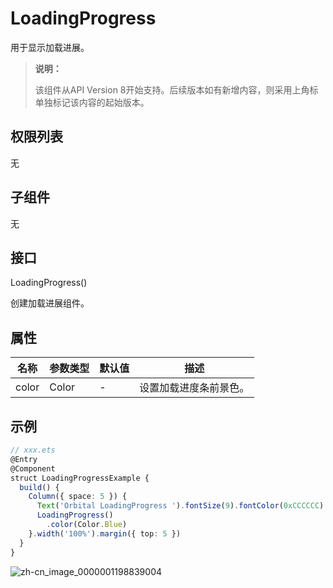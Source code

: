 # LoadingProgress

用于显示加载进展。

>  **说明：**
>
>  该组件从API Version 8开始支持。后续版本如有新增内容，则采用上角标单独标记该内容的起始版本。


## 权限列表

无


## 子组件

无


## 接口

LoadingProgress()

创建加载进展组件。

## 属性

| 名称    | 参数类型  | 默认值  | 描述          |
| ----- | ----- | ---- | ----------- |
| color | Color | -    | 设置加载进度条前景色。 |


## 示例

```ts
// xxx.ets
@Entry
@Component
struct LoadingProgressExample {
  build() {
    Column({ space: 5 }) {
      Text('Orbital LoadingProgress ').fontSize(9).fontColor(0xCCCCCC).width('90%')
      LoadingProgress()
        .color(Color.Blue)
    }.width('100%').margin({ top: 5 })
  }
}
```

![zh-cn_image_0000001198839004](figures/loadingProgress.png)
